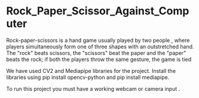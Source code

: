 # Rock_Paper_Scissor_Against_Computer
Rock-paper-scissors is a hand game usually played by two people , where players simultaneously
form one of three shapes with an outstretched hand. 
The "rock" beats scissors, the "scissors" beat the paper and the "paper" beats the rock; if both the players throw the same gesture, the game is tied

We have used CV2 and Mediapipe libraries for the project. Install the libraries using pip install opencv-python and pip install mediapipe.

To run this project you must have a working webcam or camera input .

